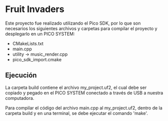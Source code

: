 # Fruit Invaders

Este proyecto fue realizado utilizando el Pico SDK, por lo que son necesarios los siguientes archivos y carpetas para compilar el proyecto y desplegarlo en un PICO SYSTEM:

- CMakeLists.txt
- main.cpp
- utility -> music_render.cpp
- pico_sdk_import.cmake

## Ejecución

La carpeta build contiene el archivo my_project.uf2, el cual debe ser copiado y pegado en el PICO SYSTEM conectado a través de USB a nuestra computadora.

Para compilar el código del archivo main.cpp al my_project.uf2, dentro de la carpeta build y en una terminal, se debe ejecutar el comando 'make'.
